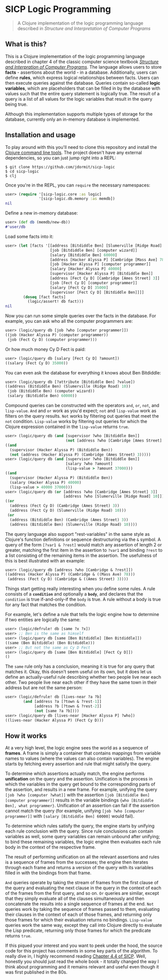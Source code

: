 # SICP Logic Programming
> A Clojure implementation of the logic programming language described in *Structure and Interpretation of Computer Programs*

## What is this?
This is a Clojure implementation of the logic programming language described in chapter 4 of the classic computer science textbook [*Structure and Interpration of Computer Programs*](https://mitpress.mit.edu/sites/default/files/sicp/index.html). The language allows users to store **facts** - assertions about the world - in a database. Additionally, users can define **rules**, which express logical relationships between facts. Users can then execute queries against the database. Queries contain so-called **logic variables**, which are placeholders that can be filled in by the database with values such that the entire query statement is logically true. The result of a query is a list of all values for the logic variables that result in the query being true.

Although this implementation supports multiple types of storage for the database, currently only an in-memory database is implemented.

## Installation and usage
To play around with this you'll need to clone this repository and install the [Clojure command line tools](https://www.clojure.org/guides/getting_started). The project doesn't have any external dependencies, so you can just jump right into a REPL:

``` shell
$ git clone https://github.com/jdormit/sicp-logic
$ cd sicp-logic
$ clj
```

Once you're in the REPL, you can `require` the necessary namespaces:

``` clojure
user> (require '[sicp-logic.core :as logic]
               '[sicp-logic.db.memory :as memdb])
nil
```

Define a new in-memory database:

``` clojure
user> (def db (memdb/new-db))
#'user/db
```

Load some facts into it:

``` clojure
user> (let [facts '[[address [Bitdiddle Ben] [Slumerville [Ridge Road] 10]]
                    [job [Bitdiddle Ben] [computer wizard]]
                    [salary [Bitdiddle Ben] 60000]
                    [address [Hacker Alyssa P] [Cambridge [Mass Ave] 78]]
                    [job [Hacker Alyssa P] [computer programmer]]
                    [salary [Hacker Alyssa P] 40000]
                    [supervisor [Hacker Alyssa P] [Bitdiddle Ben]]
					[address [Fect Cy D] [Cambridge [Ames Street] 3]]
					[job [Fect Cy D] [computer programmer]]
					[salary [Fect Cy D] 35000]
					[supervisor [Fect Cy D] [Bitdiddle Ben]]]]
		(doseq [fact facts]
          (logic/assert! db fact)))
nil
```

Now you can run some simple queries over the facts in the database. For example, you can ask who all the computer programmers are:

``` clojure
user> (logic/query db [job ?who [computer programmer]])
((job (Hacker Alyssa P) (computer programmer))
 (job (Fect Cy D) (computer programmer)))
```

Or how much money Cy D Fect is paid:

``` clojure
user> (logic/query db [salary [Fect Cy D] ?amount])
((salary (Fect Cy D) 35000))
```

You can even ask the database for everything it knows about Ben Bitdiddle:

``` clojure
user> (logic/query db [?attribute [Bitdiddle Ben] ?value])
((address (Bitdiddle Ben) (Slumerville (Ridge Road) 10))
 (job (Bitdiddle Ben) (computer wizard))
 (salary (Bitdiddle Ben) 60000))
```

Compound queries can be constructed with the operators `and`, `or`, `not`, and `lisp-value`. `And` and `or` work as you'd expect; `not` and `lisp-value` work as filters on the query results. `Not` works by filtering out queries that meet the `not` condition. `Lisp-value` works by filtering out queries for which the Clojure expression contained in the `lisp-value` returns `true`.

``` clojure
user> (logic/query db (and [supervisor ?who [Bitdiddle Ben]]
                           (not [address ?who [Cambridge [Ames Street] 3]])))
((and
  (supervisor (Hacker Alyssa P) (Bitdiddle Ben))
  (not (address (Hacker Alyssa P) (Cambridge (Ames Street) 3)))))
user> (logic/query db (and [supervisor ?who [Bitdiddle Ben]]
                           [salary ?who ?amount]
                           (lisp-value > ?amount 37000)))
((and
  (supervisor (Hacker Alyssa P) (Bitdiddle Ben))
  (salary (Hacker Alyssa P) 40000)
  (lisp-value > 40000 37000)))
user> (logic/query db (or [address ?who [Cambridge [Ames Street] 3]]
                          [address ?who [Slumerville [Ridge Road] 10]]))
((or
  (address (Fect Cy D) (Cambridge (Ames Street) 3))
  (address (Fect Cy D) (Slumerville (Ridge Road) 10)))
 (or
  (address (Bitdiddle Ben) (Cambridge (Ames Street) 3))
  (address (Bitdiddle Ben) (Slumerville (Ridge Road) 10))))
```

The query language also support "rest-variables" in the same style as Clojure's function definitions or sequence destructuring via the `&` symbol. A query of the form `[?var1 & ?rest]` would match any assertion of length 2 or greater, matching the first item in the assertion to `?var1` and binding `?rest` to a list consisting of the remaining items in the assertion. The usefulness of this is best illustrated with an example:

``` clojure
user> (logic/query db [address ?who [Cambridge & ?rest]])
((address (Hacker Alyssa P) (Cambridge & ((Mass Ave) 78)))
 (address (Fect Cy D) (Cambridge & ((Ames Street) 3))))
```

Things start getting really interesting when you define some rules. A rule consists of a **`condition`** and optionally a **`body`**, and declares that the `condition` is true if-and-only-if the `body` is true. A rule without a body is true for any fact that matches the condition.

For example, let's define a rule that tells the logic engine how to determine if two entities are logically the same:

``` clojure
user> (logic/defrule! db [same ?x ?x])
user> ;; Ben is the same as himself
user> (logic/query db [same [Ben Bitdiddle] [Ben Bitdiddle]])
((same (Ben Bitdiddle) (Ben Bitdiddle)))
user> ;; But not the same as Cy D Fect
user> (logic/query db [same [Ben Bitdiddle] [Fect Cy D]])
()
```

The `same` rule only has a conclusion, meaning it is true for any query that matches it. Okay, this doesn't seem useful on its own, but it does let us define an actually-useful rule describing whether two people live near each other. Two people live near each other if they have the same town in their address but are not the same person:

``` clojure
user> (logic/defrule! db [lives-near ?a ?b]
        (and [address ?a [?town & ?rest-1]]
             [address ?b [?town & ?rest-2]]
             (not [same ?a ?b])))
user> (logic/query db [lives-near [Hacker Alyssa P] ?who])
((lives-near (Hacker Alyssa P) (Fect Cy D)))
```

## How it works
At a very high level, the logic engine sees the world as a sequence of **frames**. A frame is simply a container that contains mappings from variable names to values (where the values can also contain variables). The engine starts by fetching every assertion and rule that might satisfy the query. 

To determine which assertions actually match, the engine performs **unification** on the query and the assertion. Unification is the process in which the variables in the query get bound to the corresponding parts of the assertion, and results in a new frame. For example, unifying the query `[job ?who [computer ?what]]` with the assertion `[job [Bitdiddle Ben] [computer programmer]]` results in the variable bindings `{who [Bitdiddle Ben], what programmer}`. Unification of an assertion can fail if the assertion cannot match the query (for example, unifying `[job ?who [computer programmer]]` with `[salary [Bitdiddle Ben] 60000]` would fail).

To determine which rules satisfy the query, the engine starts by unifying each rule conclusion with the query. Since rule conclusions can contain variables as well, some query variables can remain unbound after unifying; to bind these remaining variables, the logic engine then evaluates each rule body in the context of the respective frame.

The result of performing unification on all the relevant assertions and rules is a sequence of frames from the successes; the engine then iterates through each frame and returns a version of the query with its variables filled in with the bindings from that frame.

`And` queries operate by taking the stream of frames from the first clause of the query and evaluating the next clause in the query in the context of each of the frames from the first query, and so on. `Or` queries are similar, except that they simply evaluate all of the clauses simultaneously and then concatenate the results into a single sequence of frames at the end. `Not` queries work by taking the sequence of frames passed to them, evaluating their clauses in the context of each of those frames, and returning only those frames for which their evaluation returns no bindings. `Lisp-value` queries work the same way, except they call into Clojure directly to evaluate the Lisp predicate, returning only those frames for which the predicate returns `true`.

If this piqued your interest and you want to peek under the hood, the source code for this project has comments in some key parts of the algorithm. To really dive in, I highly recommend reading [Chapter 4.4 of SICP](https://mitpress.mit.edu/sites/default/files/sicp/full-text/book/book-Z-H-29.html#%_sec_4.4). Well, honestly you should just read the whole book - it totally changed the way I think about programming and it remains relevant and useful even though it was first published in the 80s.
